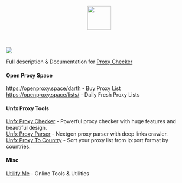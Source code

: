 <p align="center">
    <img width="64px" src="https://i.ibb.co/pyQn5sJ/rocket-ship.png">
    
   </br>
   </br>
   </br>
</p>


![](https://i.ibb.co/j5b5CsR/3.png)

Full description & Documentation for [Proxy Checker](https://openproxy.space/software/proxy-checker)

#### Open Proxy Space
https://openproxy.space/darth - Buy Proxy List  
https://openproxy.space/lists/ - Daily Fresh Proxy Lists   

#### Unfx Proxy Tools
[Unfx Proxy Checker](https://openproxy.space/software/proxy-checker) - Powerful proxy checker with huge features and beautiful design.  
[Unfx Proxy Parser](https://openproxy.space/software/proxy-parser) - Nextgen proxy parser with deep links crawler.  
[Unfx Proxy To Country](https://openproxy.space/software/proxy-to-country) - Sort your proxy list from ip:port format by countries.  

#### Misc
[Utilify Me](https://utilify.me/) - Online Tools & Utilities
